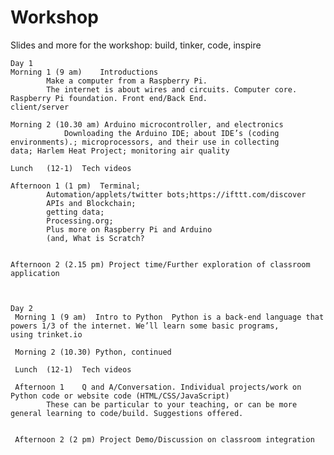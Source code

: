 # Workshop
Slides and more for the workshop: build, tinker, code, inspire

    Day 1
    Morning 1 (9 am)	Introductions
			Make a computer from a Raspberry Pi. 
			The internet is about wires and circuits. Computer core. Raspberry Pi foundation. Front end/Back End.					client/server	
  
    Morning 2 (10.30 am) Arduino microcontroller, and electronics	
    			Downloading the Arduino IDE; about IDE’s (coding environments).; microprocessors, and their use in collecting 				data; Harlem Heat Project; monitoring air quality	

    Lunch   (12-1) 	Tech videos 
		
    Afternoon 1 (1 pm)	Terminal;
			Automation/applets/twitter bots;https://ifttt.com/discover
			APIs and Blockchain;
			getting data; 
			Processing.org; 
			Plus more on Raspberry Pi and Arduino
			(and, What is Scratch?
 

    Afternoon 2 (2.15 pm) Project time/Further exploration of classroom application		



	Day 2
     Morning 1 (9 am)  Intro to Python	Python is a back-end language that powers 1/3 of the internet. We’ll learn some basic programs, 		       using trinket.io

     Morning 2 (10.30) Python, continued		

     Lunch	(12-1)  Tech videos		

     Afternoon 1	Q and A/Conversation. Individual projects/work on Python code or website code (HTML/CSS/JavaScript) 
			These can be particular to your teaching, or can be more general learning to code/build. Suggestions offered. 	


     Afternoon 2 (2 pm) Project Demo/Discussion on classroom integration 
		


